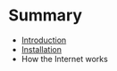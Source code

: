 # Summary

* [Introduction](README.md)
* [Installation](installation/README.md)
* How the Internet works

